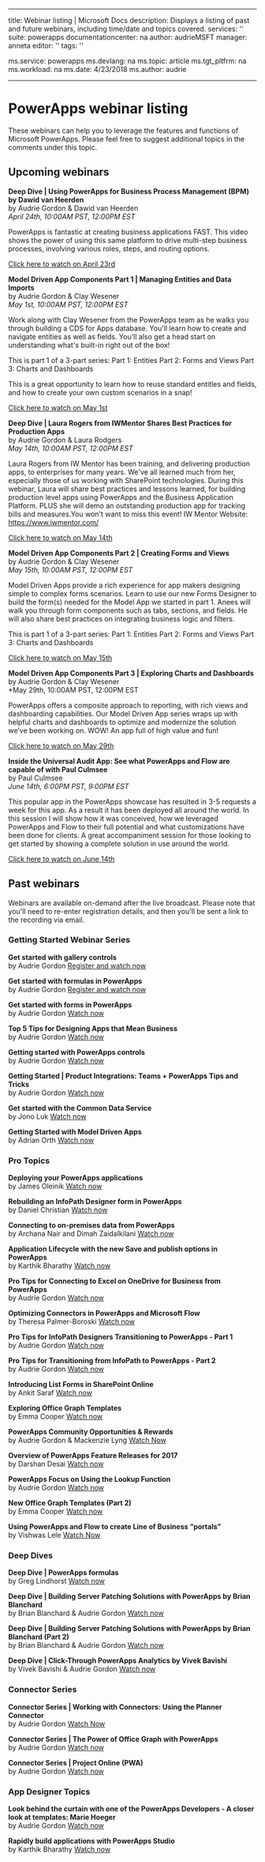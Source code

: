 
---
title: Webinar listing | Microsoft Docs
description: Displays a listing of past and future webinars, including time/date and topics covered.
services: ''
suite: powerapps
documentationcenter: na
author: audrieMSFT
manager: anneta
editor: ''
tags: ''

ms.service: powerapps
ms.devlang: na
ms.topic: article
ms.tgt_pltfrm: na
ms.workload: na
ms.date: 4/23/2018
ms.author: audrie

---
# PowerApps webinar listing #
These webinars can help you to leverage the features and functions of Microsoft PowerApps. Please feel free to suggest additional topics in the comments under this topic.

## Upcoming webinars ##
**Deep Dive | Using PowerApps for Business Process Management (BPM) by Dawid van Heerden**
<br>by Audrie Gordon & Dawid van Heerden
<br>*April 24th, 10:00AM PST, 12:00PM EST*

PowerApps is fantastic at creating business applications FAST. This video shows the power of using this same platform to drive multi-step business processes, involving various roles, steps, and routing options.

[Click here to watch on April 23rd](https://www.youtube.com/watch?v=Jj3hPkAf5KU)

**Model Driven App Components Part 1 | Managing Entities and Data Imports**
<br>by Audrie Gordon & Clay Wesener 
<br>*May 1st, 10:00AM PST, 12:00PM EST*

Work along with Clay Wesener from the PowerApps team as he walks you through building a CDS for Apps database. You'll learn how to create and navigate entities as well as fields. You'll also get a head start on understanding what's built-in right out of the box! 

This is part 1 of a 3-part series:
Part 1: Entities
Part 2: Forms and Views
Part 3: Charts and Dashboards

This is a great opportunity to learn how to reuse standard entitles and fields, and how to create your own custom scenarios in a snap!

[Click here to watch on May 1st](https://www.youtube.com/watch?v=02NWfHRYkeo)

**Deep Dive | Laura Rogers from IWMentor Shares Best Practices for Production Apps**
<br>by Audrie Gordon & Laura Rodgers
<br>*May 14th, 10:00AM PST, 12:00PM EST*

Laura Rogers from IW Mentor has been training, and delivering production apps, to enterprises for many years. We've all learned much from her, especially those of us working with SharePoint technologies. During this webinar, Laura will share best practices and lessons learned, for building production level apps using PowerApps and the Business Application Platform. PLUS she will demo an outstanding production app for tracking bills and measures.You won't want to miss this event! 
IW Mentor Website: https://www.iwmentor.com/

[Click here to watch on May 14th](https://www.youtube.com/watch?v=I50GtV9w7Os)

**Model Driven App Components Part 2 | Creating Forms and Views**
<br>by Audrie Gordon & Clay Wesener 
<br>*May 15th, 10:00AM PST, 12:00PM EST*

Model Driven Apps provide a rich experience for app makers designing simple to complex forms scenarios. Learn to use our new Forms Designer to build the form(s) needed for the Model App we started in part 1. Anees will walk you through form components such as tabs, sections, and fields. He will also share best practices on integrating business logic and filters. 

This is part 1 of a 3-part series:
Part 1: Entities
Part 2: Forms and Views
Part 3: Charts and Dashboards

[Click here to watch on May 15th](https://www.youtube.com/watch?v=v7VoX-V2ek4)

**Model Driven App Components Part 3 | Exploring Charts and Dashboards**
<br>by Audrie Gordon & Clay Wesener 
<br>*May 29th, 10:00AM PST, 12:00PM EST

PowerApps offers a composite approach to reporting, with rich views and dashboarding capabilities. Our Model Driven App series wraps up with helpful charts and dashboards to optimize and modernize the solution we’ve been working on. WOW! An app full of high value and fun!

[Click here to watch on May 29th](https://www.youtube.com/watch?v=kJ5eTWh7Hyg)

**Inside the Universal Audit App: See what PowerApps and Flow are capable of  with Paul Culmsee**
<br>by Paul Culmsee
<br>*June 14th, 6:00PM PST, 9:00PM EST*

This popular app in the PowerApps showcase has resulted in 3-5 requests a week for this app. As a result it has been deployed all around the world. In this session I will show how it was conceived, how we leveraged PowerApps and Flow to their full potential and what customizations have been done for clients. A great accompaniment session for those looking to get started by showing a complete solution in use around the world. 

[Click here to watch on June 14th](https://www.youtube.com/watch?v=6Wn47bDOMEE)

## Past webinars ##
Webinars are available on-demand after the live broadcast. Please note that you'll need to re-enter registration details, and then you'll be sent a link to the recording via email.

### Getting Started Webinar Series ###
**Get started with gallery controls**
<br>by Audrie Gordon
[Register and watch now](https://info.microsoft.com/US-EAD-WBNR-FY17-02Feb-28-GettingStartedwithPowerAppsGalleries300759_01Registration-ForminBody.html)

**Get started with formulas in PowerApps**
<br>by Audrie Gordon
[Register and watch now](https://info.microsoft.com/US-EAD-WBNR-FY17-03Mar-14-GettingStartedwithPowerAppsFormulas300770_01Registration-ForminBody.html)

**Get started with forms in PowerApps**
<br>by Audrie Gordon
[Watch now](https://www.youtube.com/watch?v=WnuwLkNbWk4)

**Top 5 Tips for Designing Apps that Mean Business**
<br>by Audrie Gordon
[Watch now](https://www.youtube.com/watch?v=Ql-pK9ixKxw)

**Getting started with PowerApps controls**
<br>by Audrie Gordon
[Watch now](https://www.youtube.com/watch?v=lUo0DXvJENI)

**Getting Started | Product Integrations: Teams + PowerApps Tips and Tricks**
<br>by Audrie Gordon
[Watch now](https://www.youtube.com/watch?v=obBQk-aSElI)

**Get started with the Common Data Service**
<br>by Jono Luk
[Watch now](https://info.microsoft.com/US-PowerBI-WBNR-FY17-04Apr-18-GettingStartedwiththeCommonDataServices312618_01Registration-ForminBody.html)

**Getting Started with Model Driven Apps**
<br>by Adrian Orth
[Watch now](https://www.youtube.com/watch?v=buDDSzJTgns)


### Pro Topics ###
**Deploying your PowerApps applications**
<br>by James Oleinik
[Watch now](https://www.youtube.com/watch?v=LF49hFB14Cs)

**Rebuilding an InfoPath Designer form in PowerApps**
<br>by Daniel Christian
[Watch now](https://www.youtube.com/watch?v=ohQcxcVZSK4)

**Connecting to on-premises data from PowerApps**
<br>by Archana Nair and Dimah Zaidalkilani
[Watch now](https://www.youtube.com/watch?v=YBdO2MAulx8)

**Application Lifecycle with the new Save and publish options in PowerApps**
<br>by Karthik Bharathy
[Watch now](https://www.youtube.com/watch?v=Np3DXBQvq2I)

**Pro Tips for Connecting to Excel on OneDrive for Business from PowerApps**
<br>by Audrie Gordon
[Watch now](https://www.youtube.com/watch?v=WPhux5_3Sfs)

**Optimizing Connectors in PowerApps and Microsoft Flow**
<br>by Theresa Palmer-Boroski
[Watch now](https://www.youtube.com/watch?v=6jwt4qXA2IQ)

**Pro Tips for InfoPath Designers Transitioning to PowerApps - Part 1**
<br>by Audrie Gordon
[Watch now](https://www.youtube.com/watch?v=EZ09dRuiWLw)

**Pro Tips for Transitioning from InfoPath to PowerApps - Part 2**
<br>by Audrie Gordon
[Watch now](https://www.youtube.com/watch?v=Bm2XePxLcSM)

**Introducing List Forms in SharePoint Online**
<br>by Ankit Saraf
[Watch now](https://www.youtube.com/watch?v=3dCwg6wtViI)

**Exploring Office Graph Templates**
<br>by Emma Cooper
[Watch now](https://www.youtube.com/watch?v=SwLNN3tPVNs)

**PowerApps Community Opportunities & Rewards**
<br> by Audrie Gordon & Mackenzie Lyng
[Watch Now](https://www.youtube.com/watch?v=MTIkTPUgDSY)

**Overview of PowerApps Feature Releases for 2017**
<br>by Darshan Desai
[Watch now](https://www.youtube.com/watch?v=XFMh8-zLkEM)

**PowerApps Focus on Using the Lookup Function**
<br>by Audrie Gordon
[Watch now](https://www.youtube.com/watch?v=uTPtNaSK_gc)

**New Office Graph Templates (Part 2)**
<br>by Emma Cooper
[Watch now](https://www.youtube.com/watch?v=9PopTeLdpmU)

**Using PowerApps and Flow to create Line of Business “portals”**
<br>by Vishwas Lele
[Watch Now](http://www.youtube.com/watch?v=eSMAAFHK44c)


### Deep Dives ###
**Deep Dive | PowerApps formulas**
<br>by Greg Lindhorst
[Watch now](https://www.youtube.com/watch?v=PuePMMuj5ps)

**Deep Dive | Building Server Patching Solutions with PowerApps by Brian Blanchard**
<br>by Brian Blanchard & Audrie Gordon
[Watch now](https://www.youtube.com/watch?v=QAe0oBecowU)

**Deep Dive | Building Server Patching Solutions with PowerApps by Brian Blanchard (Part 2)**
<br>by Brian Blanchard & Audrie Gordon
 [Watch now](https://www.youtube.com/watch?v=FDU7ONCN4_U)

**Deep Dive | Click-Through PowerApps Analytics by Vivek Bavishi**
<br>by Vivek Bavishi & Audrie Gordon
 [Watch now](https://www.youtube.com/watch?v=OM-rlhKJFTA)


### Connector Series ###
**Connector Series | Working with Connectors: Using the Planner Connector**
<br> by Audrie Gordon
[Watch Now](https://www.youtube.com/watch?v=NBPL9Uw7qzg)

**Connector Series | The Power of Office Graph with PowerApps**
<br>by Audrie Gordon
[Watch now](https://www.youtube.com/watch?v=AOGGyoElGaQ)

**Connector Series | Project Online (PWA)**
<br>by Audrie Gordon 
[Watch now](https://www.youtube.com/watch?v=oncGxlmFqy8)


### App Designer Topics ###
**Look behind the curtain with one of the PowerApps Developers - A closer look at templates: Marie Hoeger**
<br>by Audrie Gordon
[Watch now](https://www.youtube.com/watch?v=YF3DKZxlUdM)

**Rapidly build applications with PowerApps Studio**
<br>by Karthik Bharathy
[Watch now](https://www.youtube.com/watch?v=us85WpXe4cA)
